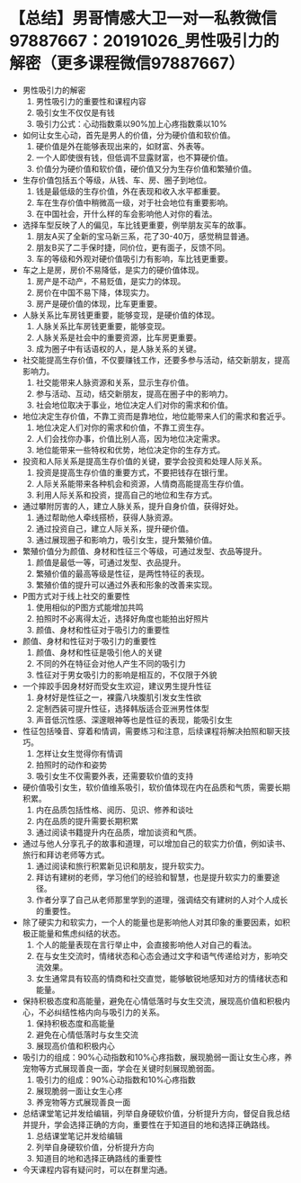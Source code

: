 # 【总结】男哥情感大卫一对一私教微信97887667：20191026_男性吸引力的解密（更多课程微信97887667）

-   男性吸引力的解密
    1.  男性吸引力的重要性和课程内容
    2.  吸引女生不仅仅是有钱
    3.  吸引力公式：心动指数乘以90%加上心疼指数乘以10%
-   如何让女生心动，首先是男人的价值，分为硬价值和软价值。
    1.  硬价值是外在能够表现出来的，如财富、外表等。
    2.  一个人即使很有钱，但低调不显露财富，也不算硬价值。
    3.  价值分为硬价值和软价值，硬价值又分为生存价值和繁殖价值。
-   生存价值包括五个等级，从钱、车、房、圈子到地位。
    1.  钱是最低级的生存价值，外在表现和收入水平都重要。
    2.  车在生存价值中稍微高一级，对于社会地位有重要影响。
    3.  在中国社会，开什么样的车会影响他人对你的看法。
-   选择车型反映了人的偏见，车比钱更重要，例举朋友买车的故事。
    1.  朋友A买了全新的宝马新三系，花了30-40万，感觉稍显普通。
    2.  朋友B买了二手保时捷，同价位，更有面子，反馈不同。
    3.  车的等级和外观对硬价值吸引力有影响，车比钱更重要。
-   车之上是房，房价不易降低，是实力的硬价值体现。
    1.  房产是不动产，不易贬值，是实力的体现。
    2.  房价在中国不易下降，体现实力。
    3.  房产是硬价值的体现，比车更重要。
-   人脉关系比车房钱更重要，能够变现，是硬价值的体现。
    1.  人脉关系比车房钱更重要，能够变现。
    2.  人脉关系是社会中的重要资源，比车房更重要。
    3.  成为圈子中有话语权的人，是人脉关系的关键。
-   社交能提高生存价值，不仅要赚钱工作，还要多参与活动，结交新朋友，提高影响力。
    1.  社交能带来人脉资源和关系，显示生存价值。
    2.  参与活动、互动，结交新朋友，提高在圈子中的影响力。
    3.  社会地位取决于事业，地位决定人们对你的需求和价值。
-   地位决定生存价值，不靠工资而是靠地位，地位能带来人们的需求和套近乎。
    1.  地位决定人们对你的需求和价值，不靠工资生存。
    2.  人们会找你办事，价值比别人高，因为地位决定需求。
    3.  地位能带来一些特权和优势，地位决定你的生存方式。
-   投资和人际关系是提高生存价值的关键，要学会投资和处理人际关系。
    1.  投资是提高生存价值的重要方式，不要把钱存在银行里。
    2.  人际关系能带来各种机会和资源，人情商高能提高生存价值。
    3.  利用人际关系和投资，提高自己的地位和生存方式。
-   通过攀附厉害的人，建立人脉关系，提升自身价值，获得好处。
    1.  通过帮助他人牵线搭桥，获得人脉资源。
    2.  通过投资自己，建立人际关系，提升硬价值。
    3.  通过展现圈子和影响力，吸引女生，提升繁殖价值。
-   繁殖价值分为颜值、身材和性征三个等级，可通过发型、衣品等提升。
    1.  颜值是最低一等，可通过发型、衣品提升。
    2.  繁殖价值的最高等级是性征，是两性特征的表现。
    3.  繁殖价值的提升可以通过外表和形象的改善来实现。
-   P图方式对于线上社交的重要性
    1.  使用相似的P图方式能增加共鸣
    2.  拍照时不必离得太近，选择好角度也能拍出好照片
    3.  颜值、身材和性征对于吸引力的重要性
-   颜值、身材和性征对于吸引力的重要性
    1.  颜值、身材和性征是吸引他人的关键
    2.  不同的外在特征会对他人产生不同的吸引力
    3.  性征对于男女吸引力的影响是相互的，不仅限于外貌
-   一个摔跤手因身材好而受女生欢迎，建议男生提升性征
    1.  身材好是性征之一，裸露八块腹肌引发女生性欲
    2.  定制西装可提升性征，选择韩版适合亚洲男性体型
    3.  声音低沉性感、深邃眼神等也是性征的表现，能吸引女生
-   性征包括嗓音、穿着和情调，需要练习和注意，后续课程将解决拍照和聊天技巧。
    1.  怎样让女生觉得你有情调
    2.  拍照时的动作和姿势
    3.  吸引女生不仅需要外表，还需要软价值的支持
-   硬价值吸引女生，软价值维系吸引，软价值体现在内在品质和气质，需要长期积累。
    1.  内在品质包括性格、阅历、见识、修养和谈吐
    2.  内在品质的提升需要长期积累
    3.  通过阅读书籍提升内在品质，增加谈资和气质。
-   通过与他人分享孔子的故事和道理，可以增加自己的软实力价值，例如读书、旅行和拜访老师等方式。
    1.  通过阅读和旅行积累新见识和朋友，提升软实力。
    2.  拜访有建树的老师，学习他们的经验和智慧，也是提升软实力的重要途径。
    3.  作者分享了自己从老师那里学到的道理，强调结交有建树的人对个人成长的重要性。
-   除了硬实力和软实力，一个人的能量也是影响他人对其印象的重要因素，如积极正能量和焦虑纠结的状态。
    1.  个人的能量表现在言行举止中，会直接影响他人对自己的看法。
    2.  在与女生交流时，情绪状态和心态会通过文字和语气传递给对方，影响交流效果。
    3.  女生通常具有较高的情商和社交直觉，能够敏锐地感知对方的情绪状态和能量。
-   保持积极态度和高能量，避免在心情低落时与女生交流，展现高价值和积极内心，不必纠结性格内向与吸引力的关系。
    1.  保持积极态度和高能量
    2.  避免在心情低落时与女生交流
    3.  展现高价值和积极内心
-   吸引力的组成：90%心动指数和10%心疼指数，展现脆弱一面让女生心疼，养宠物等方式展现善良一面，学会在关键时刻展现脆弱面。
    1.  吸引力的组成：90%心动指数和10%心疼指数
    2.  展现脆弱一面让女生心疼
    3.  养宠物等方式展现善良一面
-   总结课堂笔记并发给编辑，列举自身硬软价值，分析提升方向，督促自我总结并提升，学会选择正确的方向，重要性在于知道目的地和选择正确路线。
    1.  总结课堂笔记并发给编辑
    2.  列举自身硬软价值，分析提升方向
    3.  知道目的地和选择正确路线的重要性
-   今天课程内容有疑问时，可以在群里沟通。